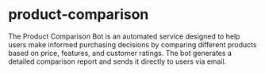 # product-comparison
The Product Comparison Bot is an automated service designed to help users make informed purchasing decisions by comparing different products based on price, features, and customer ratings. The bot generates a detailed comparison report and sends it directly to users via email.
